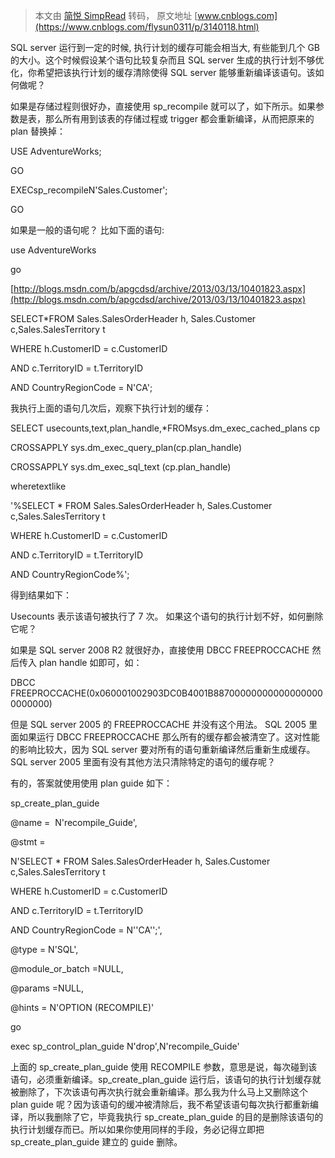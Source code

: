 > 本文由 [简悦 SimpRead](http://ksria.com/simpread/) 转码， 原文地址 [www.cnblogs.com](https://www.cnblogs.com/flysun0311/p/3140118.html)

SQL server 运行到一定的时候, 执行计划的缓存可能会相当大, 有些能到几个 GB 的大小。这个时候假设某个语句比较复杂而且 SQL server 生成的执行计划不够优化，你希望把该执行计划的缓存清除使得 SQL server 能够重新编译该语句。该如何做呢？

如果是存储过程则很好办，直接使用 sp_recompile 就可以了，如下所示。如果参数是表，那么所有用到该表的存储过程或 trigger 都会重新编译，从而把原来的 plan 替换掉：

USE AdventureWorks;

GO

EXECsp_recompileN'Sales.Customer';

GO

如果是一般的语句呢？ 比如下面的语句:

use AdventureWorks

go

[http://blogs.msdn.com/b/apgcdsd/archive/2013/03/13/10401823.aspx](http://blogs.msdn.com/b/apgcdsd/archive/2013/03/13/10401823.aspx)

SELECT*FROM Sales.SalesOrderHeader h, Sales.Customer c,Sales.SalesTerritory t

WHERE h.CustomerID = c.CustomerID

AND c.TerritoryID = t.TerritoryID

AND CountryRegionCode = N'CA';

我执行上面的语句几次后，观察下执行计划的缓存：

SELECT usecounts,text,plan_handle,*FROMsys.dm_exec_cached_plans cp

CROSSAPPLY sys.dm_exec_query_plan(cp.plan_handle)

CROSSAPPLY sys.dm_exec_sql_text (cp.plan_handle)

wheretextlike

'%SELECT * FROM Sales.SalesOrderHeader h, Sales.Customer c,Sales.SalesTerritory t

WHERE h.CustomerID = c.CustomerID

AND c.TerritoryID = t.TerritoryID

AND CountryRegionCode%';

得到结果如下：

Usecounts 表示该语句被执行了 7 次。 如果这个语句的执行计划不好，如何删除它呢？

如果是 SQL server 2008 R2 就很好办，直接使用 DBCC FREEPROCCACHE 然后传入 plan handle 如即可，如：

DBCC FREEPROCCACHE(0x060001002903DC0B4001B887000000000000000000000000)

但是 SQL server 2005 的 FREEPROCCACHE 并没有这个用法。 SQL 2005 里面如果运行 DBCC FREEPROCCACHE 那么所有的缓存都会被清空了。这对性能的影响比较大，因为 SQL server 要对所有的语句重新编译然后重新生成缓存。SQL server 2005 里面有没有其他方法只清除特定的语句的缓存呢？

有的，答案就使用使用 plan guide 如下：

sp_create_plan_guide

@name =  N'recompile_Guide',

@stmt =

N'SELECT * FROM Sales.SalesOrderHeader h, Sales.Customer c,Sales.SalesTerritory t

WHERE h.CustomerID = c.CustomerID

AND c.TerritoryID = t.TerritoryID

AND CountryRegionCode = N''CA'';',

@type = N'SQL',

@module_or_batch =NULL,

@params =NULL,

@hints = N'OPTION (RECOMPILE)'

go

exec sp_control_plan_guide N'drop',N'recompile_Guide'

上面的 sp_create_plan_guide 使用 RECOMPILE 参数，意思是说，每次碰到该语句，必须重新编译。sp_create_plan_guide 运行后，该语句的执行计划缓存就被删除了，下次该语句再次执行就会重新编译。那么我为什么马上又删除这个 plan guide 呢？因为该语句的缓冲被清除后，我不希望该语句每次执行都重新编译，所以我删除了它，毕竟我执行 sp_create_plan_guide 的目的是删除该语句的执行计划缓存而已。所以如果你使用同样的手段，务必记得立即把 sp_create_plan_guide 建立的 guide 删除。